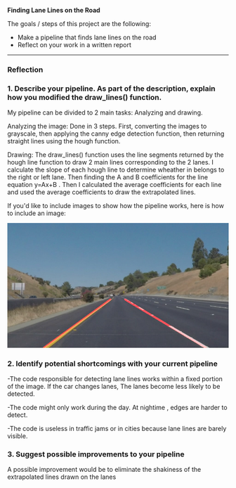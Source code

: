 **Finding Lane Lines on the Road**

The goals / steps of this project are the following:
* Make a pipeline that finds lane lines on the road
* Reflect on your work in a written report



---

### Reflection

### 1. Describe your pipeline. As part of the description, explain how you modified the draw_lines() function.

My pipeline can be divided to 2 main tasks: Analyzing and drawing.

Analyzing the image: Done in 3 steps. First, converting the images to grayscale, then applying the canny edge detection function, then returning straight lines using the hough function.

Drawing: The draw_lines() function uses the line segments returned by the hough line function to draw 2 main lines corresponding to the 2 lanes. I calculate the slope of each hough line to determine wheather in belongs to the right or left lane.
Then finding the A and B coefficients for the line equation y=Ax+B . Then I calculated the average coefficients for each line and used the average coefficients to draw the extrapolated lines.


If you'd like to include images to show how the pipeline works, here is how to include an image: 

![example image](/examples/SolidYellowCurve2.jpg)


### 2. Identify potential shortcomings with your current pipeline

-The code responsible for detecting lane lines works within a fixed portion of the image. If the car changes lanes, The lanes become less likely to be detected.

-The code might only work during the day. At nightime , edges are harder to detect.

-The code is useless in traffic jams or in cities because lane lines are barely visible. 


### 3. Suggest possible improvements to your pipeline

A possible improvement would be to eliminate the shakiness of the extrapolated lines drawn on the lanes 

 
